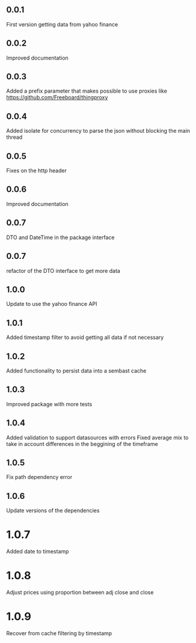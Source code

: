 ## 0.0.1
First version getting data from yahoo finance

## 0.0.2
Improved documentation

## 0.0.3
Added a prefix parameter that makes possible to use proxies like https://github.com/Freeboard/thingproxy

## 0.0.4
Added isolate for concurrency to parse the json without blocking the main thread

## 0.0.5
Fixes on the http header

## 0.0.6
Improved documentation

## 0.0.7
DTO and DateTime in the package interface

## 0.0.7
refactor of the DTO interface to get more data

## 1.0.0
Update to use the yahoo finance API

## 1.0.1
Added timestamp filter to avoid getting all data if not necessary

## 1.0.2
Added functionality to persist data into a sembast cache

## 1.0.3
Improved package with more tests

## 1.0.4
Added validation to support datasources with errors
Fixed average mix to take in account differences in the beggining of the timeframe

## 1.0.5
Fix path dependency error

## 1.0.6
Update versions of the dependencies

# 1.0.7
Added date to timestamp

# 1.0.8
Adjust prices using proportion between adj close and close

# 1.0.9
Recover from cache filtering by timestamp